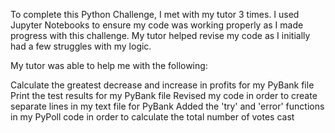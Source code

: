 To complete this Python Challenge, I met with my tutor 3 times. I used Jupyter Notebooks to ensure my code was working properly as I made progress with this challenge. My tutor helped revise my code as I initially had a few struggles with my logic.  

My tutor was able to help me with the following:

Calculate the greatest decrease and increase in profits for my PyBank file 
Print the test results for my PyBank file 
Revised my code in order to create separate lines in my text file for PyBank 
Added the 'try' and 'error' functions in my PyPoll code in order to calculate the total number of votes cast 
